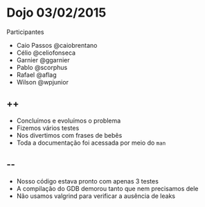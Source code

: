 # Dojo 03/02/2015

Participantes

- Caio Passos @caiobrentano
- Célio @celiofonseca
- Garnier @ggarnier
- Pablo @scorphus
- Rafael @aflag
- Wilson @wpjunior

## ++

- Concluímos e evoluímos o problema
- Fizemos vários testes
- Nos divertimos com frases de bebês
- Toda a documentação foi acessada por meio do `man`

## --

- Nosso código estava pronto com apenas 3 testes
- A compilação do GDB demorou tanto que nem precisamos dele
- Não usamos valgrind para verificar a ausência de leaks
